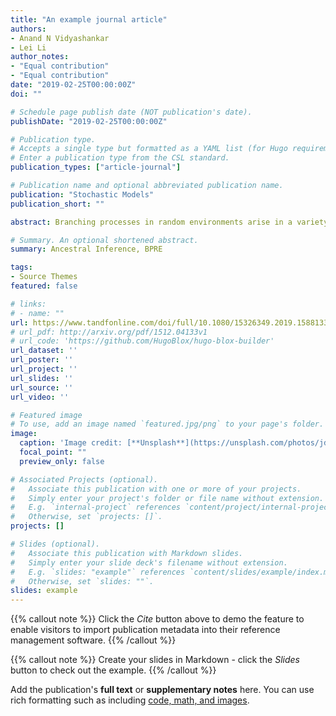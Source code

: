 ```yaml
---
title: "An example journal article"
authors:
- Anand N Vidyashankar
- Lei Li
author_notes:
- "Equal contribution"
- "Equal contribution"
date: "2019-02-25T00:00:00Z"
doi: ""

# Schedule page publish date (NOT publication's date).
publishDate: "2019-02-25T00:00:00Z"

# Publication type.
# Accepts a single type but formatted as a YAML list (for Hugo requirements).
# Enter a publication type from the CSL standard.
publication_types: ["article-journal"]

# Publication name and optional abbreviated publication name.
publication: "Stochastic Models"
publication_short: ""

abstract: Branching processes in random environments arise in a variety of applications such as biology, finance, and other contemporary scientific areas. Motivated by these applications, this article investigates the problem of ancestral inference. Specifically, the article develops point and interval estimates for the mean number of ancestors initiating a branching process in i.i.d. random environments and establishes their asymptotic properties when the number of replications diverges to infinity. These results are then used to quantitate the number of DNA molecules in a genetic material using data from polymerase chain reaction experiments. Numerical experiments and data analyses are included to support the proposed methods. An R software package for implementing the methods of this manuscript is also included.

# Summary. An optional shortened abstract.
summary: Ancestral Inference, BPRE

tags:
- Source Themes
featured: false

# links:
# - name: ""
url: https://www.tandfonline.com/doi/full/10.1080/15326349.2019.1588133?casa_token=sDyVFYPhs9UAAAAA%3AY1dd2NopXywmZm2IjYl8eYoVpfT8YPHsJbC5lD9umhiPDb9u2oHQih1DMSnWj613uheYV4vkgtfpbA
# url_pdf: http://arxiv.org/pdf/1512.04133v1
# url_code: 'https://github.com/HugoBlox/hugo-blox-builder'
url_dataset: ''
url_poster: ''
url_project: ''
url_slides: ''
url_source: ''
url_video: ''

# Featured image
# To use, add an image named `featured.jpg/png` to your page's folder. 
image:
  caption: 'Image credit: [**Unsplash**](https://unsplash.com/photos/jdD8gXaTZsc)'
  focal_point: ""
  preview_only: false

# Associated Projects (optional).
#   Associate this publication with one or more of your projects.
#   Simply enter your project's folder or file name without extension.
#   E.g. `internal-project` references `content/project/internal-project/index.md`.
#   Otherwise, set `projects: []`.
projects: []

# Slides (optional).
#   Associate this publication with Markdown slides.
#   Simply enter your slide deck's filename without extension.
#   E.g. `slides: "example"` references `content/slides/example/index.md`.
#   Otherwise, set `slides: ""`.
slides: example
---
```


{{% callout note %}}
Click the *Cite* button above to demo the feature to enable visitors to import publication metadata into their reference management software.
{{% /callout %}}

{{% callout note %}}
Create your slides in Markdown - click the *Slides* button to check out the example.
{{% /callout %}}

Add the publication's **full text** or **supplementary notes** here. You can use rich formatting such as including [code, math, and images](https://docs.hugoblox.com/content/writing-markdown-latex/).
